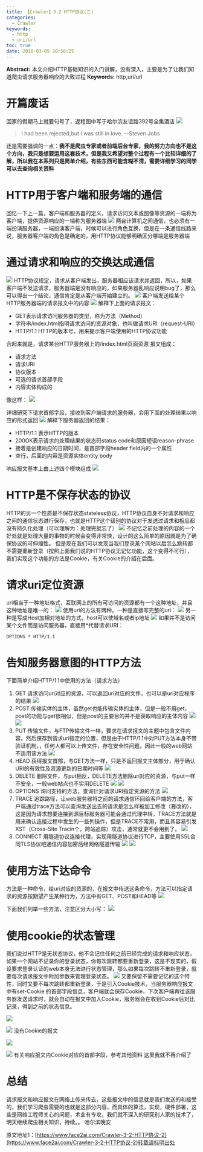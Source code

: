 ```yaml
---
title: 【Crawler】3.2 HTTP协议(二)
categories:
  - Crawler
keywords:
  - http
  - uri/url
toc: true
date: 2018-03-05 20:56:25
---
```


**Abstract:** 本文介绍HTTP基础知识的入门讲解，没有深入，主要是为了让我们知道爬虫请求服务器响应的大致过程
**Keywords:** http,uri/url

<!--more-->
# 开篇废话
回家的假期马上就要句号了，返程图中写于哈尔滨友谊路392号全集酒店
![](https://tony4ai-1251394096.cos.ap-hongkong.myqcloud.com/blog_images/Crawler-3-2-HTTP协议-2/feihua.jpg)
> I had been rejected,but I was still in love. --Steven Jobs

还是需要强调的一点：**我不是爬虫专家或者前端后台专家，我的努力方向也不是这个方向，我只是想要运用这套技术，但是我又希望对整个过程有一个比较详细的了解，所以我在本系列只是简单介绍，有些东西可能含糊不清，需要详细学习的同学可以去查询相关资料**
# HTTP用于客户端和服务端的通信
回忆一下上一篇，客户端和服务器的定义，请求访问文本或图像等资源的一端称为客户端，提供资源响应的一端称为服务器端
![](https://tony4ai-1251394096.cos.ap-hongkong.myqcloud.com/blog_images/Crawler-3-2-HTTP协议-2/http_comunity.png)
两台计算机之间通信，也必须有一端扮演服务器，一端扮演客户端，时候可以进行角色互换，但是在一条通信线路来说，服务器客户端的角色是确定的，用HTTP协议能够明确区分哪端是服务器端
# 通过请求和响应的交换达成通信
![](https://tony4ai-1251394096.cos.ap-hongkong.myqcloud.com/blog_images/Crawler-3-2-HTTP协议-2/request.png)
HTTP协议规定，请求从客户端发出，服务器相应该请求并返回，所以，如果客户端不发送请求，服务器端是没有响应的，如果服务器乱响应说明bug了，那么可以得出一个结论，通信肯定是从客户端开始建立的。
![](https://tony4ai-1251394096.cos.ap-hongkong.myqcloud.com/blog_images/Crawler-3-2-HTTP协议-2/request_eg.png)
客户端发送给某个HTTP服务器端的请求报文中的内容
![](https://tony4ai-1251394096.cos.ap-hongkong.myqcloud.com/blog_images/Crawler-3-2-HTTP协议-2/baowen.png)
解释下上面的请求报文：
- GET表示请求访问服务器的类型，称为方法（Method）
- 字符串/index.html指明请求访问的资源对象，也叫做请求URI（request-URI）
- HTTP/1.1 HTTP的版本号，用来提示客户端使用的HTTP协议功能

合起来就是，请求某台HTTP服务器上的/index.html页面资源
报文组成：
- 请求方法
- 请求URI
- 协议版本
- 可选的请求首部字段
- 内容实体构成的

像这样：
![](https://tony4ai-1251394096.cos.ap-hongkong.myqcloud.com/blog_images/Crawler-3-2-HTTP协议-2/baowen1.png)

详细研究下请求首部字段，接收到客户端请求的服务器，会用下面的处理结果以响应的形式返回
![](https://tony4ai-1251394096.cos.ap-hongkong.myqcloud.com/blog_images/Crawler-3-2-HTTP协议-2/return.png)
解释下服务器返回的结果：
- HTTP/1.1 表示HTTP的版本
- 200OK表示请求的处理结果的状态码status code和原因短语reason-phrase
- 接着是创建响应的日期时间，是首部字段header field内的一个属性
- 空行，后面的内容是资源实体entity body

响应报文基本上由上述四个模块组成
![](https://tony4ai-1251394096.cos.ap-hongkong.myqcloud.com/blog_images/Crawler-3-2-HTTP协议-2/return_constructure.png)

# HTTP是不保存状态的协议
HTTP的另一个性质是不保存状态stateless协议，HTTP协议自身不对请求和响应之间的通信状态进行保存，也就是HTTP这个级别的协议对于发送过请求和相应都没有持久化处理（可以理解为：处理完就忘了）
![](https://tony4ai-1251394096.cos.ap-hongkong.myqcloud.com/blog_images/Crawler-3-2-HTTP协议-2/stateless.png)
不记忆之前处理的内容的一个好处就是处理大量的事物的时候会变得非常快，设计的这么简单的原因就是为了确保协议的可伸缩性。
但是现在我们可以发现当我们登录某个网站以后怎么跳转都不需要重新登录（按照上面我们说的HTTP协议无记忆功能，这个变得不可行），我们实现这个功能的方法是Cookie，有关Cookie的介绍在后面。
# 请求uri定位资源
uri相当于一种地址格式，互联网上的所有可访问的资源都有一个这种地址，并且这种地址是唯一的：
![](https://tony4ai-1251394096.cos.ap-hongkong.myqcloud.com/blog_images/Crawler-3-2-HTTP协议-2/uri.png)
使用uri的方法有两种，一种是直接写完整的uri：
![](https://tony4ai-1251394096.cos.ap-hongkong.myqcloud.com/blog_images/Crawler-3-2-HTTP协议-2/hole_uri.png)
另一种是写成Host加相对地址的方式，host可以使域名或者ip地址
![](https://tony4ai-1251394096.cos.ap-hongkong.myqcloud.com/blog_images/Crawler-3-2-HTTP协议-2/host_uri.png)
如果并不是访问某个文件而是访问服务器，直接用*代替请求URI：
```http
OPTIONS * HTTP/1.1
```

# 告知服务器意图的HTTP方法
下面简单介绍HTTP/1.1中使用的方法（请求方法）
1. GET 请求访问uri对应的资源，可以返回uri对应的文件，也可以是uri对应程序的结果
![](https://tony4ai-1251394096.cos.ap-hongkong.myqcloud.com/blog_images/Crawler-3-2-HTTP协议-2/get.png)
2. POST 传输实体的主体，虽然get也能传输实体的主体，但是一般不用get，post的功能与get很相似，但是post的主要目的并不是获取响应的主体内容
![](https://tony4ai-1251394096.cos.ap-hongkong.myqcloud.com/blog_images/Crawler-3-2-HTTP协议-2/post.png)
![](https://tony4ai-1251394096.cos.ap-hongkong.myqcloud.com/blog_images/Crawler-3-2-HTTP协议-2/post2.png)
3. PUT 传输文件，与FTP传输文件一样，要求在请求报文的主题中包含文件内容，然后保存到请求uri指定的位置，但是由于HTTP/1.1中对PUT方法本身不带验证机制，，任何人都可以上传文件，存在安全性问题，因此一般的web网站不适用该方法
![](https://tony4ai-1251394096.cos.ap-hongkong.myqcloud.com/blog_images/Crawler-3-2-HTTP协议-2/put.png)
4. HEAD 获得报文首部，与GET方法一样，只是不返回报文主体部分，用于确认URI的有效性及资源更新的日期时间等
![](https://tony4ai-1251394096.cos.ap-hongkong.myqcloud.com/blog_images/Crawler-3-2-HTTP协议-2/head.png)
5. DELETE 删除文件，与put相反，DELETE方法删除uri对应的资源，与put一样不安全，一般web站点也不实用DELETE
![](https://tony4ai-1251394096.cos.ap-hongkong.myqcloud.com/blog_images/Crawler-3-2-HTTP协议-2/delete.png)
![](https://tony4ai-1251394096.cos.ap-hongkong.myqcloud.com/blog_images/Crawler-3-2-HTTP协议-2/delete2.png)
6. OPTIONS 询问支持的方法，查询针对请求URI指定资源的方法
![](https://tony4ai-1251394096.cos.ap-hongkong.myqcloud.com/blog_images/Crawler-3-2-HTTP协议-2/options.png)
7. TRACE 追踪路径，让web服务器将之前的请求通信环回给客户端的方法，客户端通过trace方法可以查询发送出去的请求是怎么样被加工修改（篡改的），这是因为请求想要连接到源目标服务器可能会通过代理中转，TRACE方法就是用来确认连接过程中发生的一些列操作，但是TRACE不常用，而且其容易引发XST（Cross-Site Tracin个，跨站追踪）攻击，通常就更不会用到了。
![](https://tony4ai-1251394096.cos.ap-hongkong.myqcloud.com/blog_images/Crawler-3-2-HTTP协议-2/trace.png)
8. CONNECT 用隧道协议连接代理，实现用隧道协议进行TCP，主要使用SSL合同TLS协议吧通信内容加密后经网络隧道传输
![](https://tony4ai-1251394096.cos.ap-hongkong.myqcloud.com/blog_images/Crawler-3-2-HTTP协议-2/connect1.png)
![](https://tony4ai-1251394096.cos.ap-hongkong.myqcloud.com/blog_images/Crawler-3-2-HTTP协议-2/connect2.png)


# 使用方法下达命令
方法是一种命令，给uri对应的资源的，在报文中传送这条命令，方法可以指定请求的资源按期望产生某种行为，方法中有GET、POST和HEAD等
![](https://tony4ai-1251394096.cos.ap-hongkong.myqcloud.com/blog_images/Crawler-3-2-HTTP协议-2/command.png)

下面我们列举一些方法，注意区分大小写：
![](https://tony4ai-1251394096.cos.ap-hongkong.myqcloud.com/blog_images/Crawler-3-2-HTTP协议-2/command2.png)
# 使用cookie的状态管理
我们说过HTTP是无状态协议，他不会记住任何之前已经完成的请求和响应状态，如果一个网站不记录你的登录状态，你每次跳转都要重新登录，这是不现实的，假设要求登录认证的web本身无法进行状态管理，那么如果每次跳转不重新登录，就要每次请求报文中附加参数来管理登录状态。
![](https://tony4ai-1251394096.cos.ap-hongkong.myqcloud.com/blog_images/Crawler-3-2-HTTP协议-2/forgetthem.png)
又要保留不需要记忆的这个特性，同时又要不每次跳转都重新登录，于是引入Cookie技术，当服务器响应报文中有set-Cookie 的首部字段信息，客户端就会保存Cookie，下次客户端再往该服务器发送请求时，就会自动在报文中加入Cookie，服务器会在收到Cookie后对比记录，得到之前的状态信息。

![](https://tony4ai-1251394096.cos.ap-hongkong.myqcloud.com/blog_images/Crawler-3-2-HTTP协议-2/no_cookie.png)

![](https://tony4ai-1251394096.cos.ap-hongkong.myqcloud.com/blog_images/Crawler-3-2-HTTP协议-2/cookie_2.png)
没有Cookie的报文

![](https://tony4ai-1251394096.cos.ap-hongkong.myqcloud.com/blog_images/Crawler-3-2-HTTP协议-2/no_cookie_post.png)

![](https://tony4ai-1251394096.cos.ap-hongkong.myqcloud.com/blog_images/Crawler-3-2-HTTP协议-2/cookie_post.png)
有关响应报文内Cookie对应的首部字段，参考其他资料
这里我就不再介绍了

# 总结
请求报文和响应报文在网络上传来传去，这些报文中的信息就是我们发送的和接受的，我们学习爬虫需要的也就是这部分内容，而具体的算法，实现，硬件部署，这些是网络工程师关心的问题，术业有专攻，我们就不深入的研究别人家的技术了，明天继续爬虫相关知识，待续。。
哈尔滨晚安





原文地址1：[https://www.face2ai.com/Crawler-3-2-HTTP协议-2](https://www.face2ai.com/Crawler-3-2-HTTP协议-2)转载请标明出处

